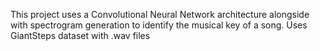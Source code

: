 This project uses a Convolutional Neural Network architecture alongside with spectrogram generation to identify the musical key of a song. Uses GiantSteps dataset with .wav files
